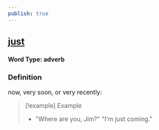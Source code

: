 ```yaml
---
publish: true
---
```

## [just](https://dictionary.cambridge.org/dictionary/english/just)

#### Word Type: adverb
### Definition
now, very soon, or very recently:

>[!example] Example
> - "Where are you, Jim?" "I'm just coming."
